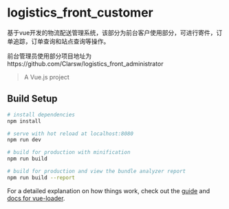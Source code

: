 # logistics_front_customer

基于vue开发的物流配送管理系统，该部分为前台客户使用部分，可进行寄件，订单追踪，订单查询和站点查询等操作。

前台管理员使用部分项目地址为https://github.com/Clarsw/logistics_front_administrator


> A Vue.js project

## Build Setup

``` bash
# install dependencies
npm install

# serve with hot reload at localhost:8080
npm run dev

# build for production with minification
npm run build

# build for production and view the bundle analyzer report
npm run build --report
```

For a detailed explanation on how things work, check out the [guide](http://vuejs-templates.github.io/webpack/) and [docs for vue-loader](http://vuejs.github.io/vue-loader).
